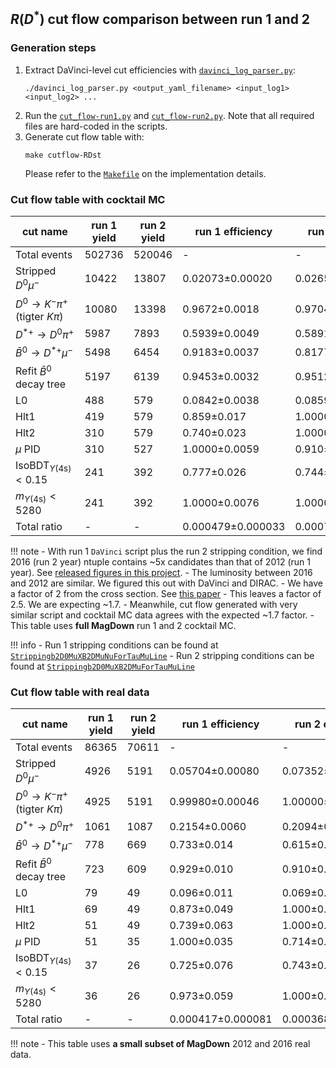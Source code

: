 ## $R(D^{*})$ cut flow comparison between run 1 and 2

### Generation steps

1. Extract DaVinci-level cut efficiencies with [`davinci_log_parser.py`](https://github.com/umd-lhcb/lhcb-ntuples-gen/blob/master/utils/davinci_log_parser.py):
    ```
    ./davinci_log_parser.py <output_yaml_filename> <input_log1> <input_log2> ...
    ```
2. Run the [`cut_flow-run1.py`](https://github.com/umd-lhcb/lhcb-ntuples-gen/blob/master/run1-b2D0MuXB2DMuNuForTauMuLine/cut_flow/cut_flow-run1.py) and [`cut_flow-run2.py`](https://github.com/umd-lhcb/lhcb-ntuples-gen/blob/master/run2-b2D0MuXB2DMuForTauMuLine/cut_flow/cut_flow-run2.py). Note that all required files are hard-coded in the scripts.
3. Generate cut flow table with:
    ```
    make cutflow-RDst
    ```
    Please refer to the [`Makefile`](https://github.com/umd-lhcb/lhcb-ntuples-gen/blob/master/Makefile) on the implementation details.


### Cut flow table with cocktail MC

| cut name                                     | run 1 yield   | run 2 yield   | run 1 efficiency   | run 2 efficiency   | double ratio   |
|----------------------------------------------|---------------|---------------|--------------------|--------------------|----------------|
| Total events                                 | 502736        | 520046        | -                  | -                  | -              |
| Stripped $D^0 \mu^-$                         | 10422         | 13807         | 0.02073±0.00020    | 0.02655±0.00022    | 1.281±0.016    |
| $D^0 \rightarrow K^- \pi^+$ (tigter $K \pi$) | 10080         | 13398         | 0.9672±0.0018      | 0.9704±0.0015      | 1.0033±0.0025  |
| $D^{*+} \rightarrow D^0 \pi^+$               | 5987          | 7893          | 0.5939±0.0049      | 0.5891±0.0043      | 0.992±0.011    |
| $\bar{B}^0 \rightarrow D^{*+} \mu^-$         | 5498          | 6454          | 0.9183±0.0037      | 0.8177±0.0044      | 0.8904±0.0060  |
| Refit $\bar{B}^0$ decay tree                 | 5197          | 6139          | 0.9453±0.0032      | 0.9512±0.0028      | 1.0063±0.0045  |
| L0                                           | 488           | 579           | 0.0842±0.0038      | 0.0859±0.0035      | 1.020±0.062    |
| Hlt1                                         | 419           | 579           | 0.859±0.017        | 1.0000±0.0032      | 1.165±0.024    |
| Hlt2                                         | 310           | 579           | 0.740±0.023        | 1.0000±0.0032      | 1.352±0.042    |
| $\mu$ PID                                    | 310           | 527           | 1.0000±0.0059      | 0.910±0.013        | 0.910±0.014    |
| $\text{IsoBDT}_{\Upsilon(\text{4s})} < 0.15$ | 241           | 392           | 0.777±0.026        | 0.744±0.020        | 0.957±0.041    |
| $m_{\Upsilon(\text{4s})} < 5280$             | 241           | 392           | 1.0000±0.0076      | 1.0000±0.0047      | 1.0000±0.0089  |
| Total ratio                                  | -             | -             | 0.000479±0.000033  | 0.000754±0.000040  | 1.57±0.14      |

!!! note
    - With run 1 `DaVinci` script plus the run 2 stripping condition, we find
      2016 (run 2 year) ntuple contains ~5x candidates than that of 2012 (run 1
      year). See [released figures in this project](https://github.com/umd-lhcb/RDRDstRun2AnalysisPreservation/releases/latest).
    - The luminosity between 2016 and 2012 are similar. We figured this out with DaVinci and DIRAC.
    - We have a factor of 2 from the cross section. See [this paper](https://arxiv.org/pdf/1612.05140.pdf)
    - This leaves a factor of 2.5. We are expecting ~1.7.
    - Meanwhile, cut flow generated with very similar script and cocktail MC
      data agrees with the expected ~1.7 factor.
    - This table uses **full MagDown** run 1 and 2 cocktail MC.

!!! info
    - Run 1 stripping conditions can be found at [`Strippingb2D0MuXB2DMuNuForTauMuLine`](http://lhcbdoc.web.cern.ch/lhcbdoc/stripping/config/stripping21/semileptonic/strippingb2d0muxb2dmunufortaumuline.html)
    - Run 2 stripping conditions can be found at [`Strippingb2D0MuXB2DMuForTauMuLine`](http://lhcbdoc.web.cern.ch/lhcbdoc/stripping/config/stripping28r2/semileptonic/strippingb2d0muxb2dmufortaumuline.html)


### Cut flow table with real data

| cut name                                     | run 1 yield   | run 2 yield   | run 1 efficiency   | run 2 efficiency   | double ratio    |
|----------------------------------------------|---------------|---------------|--------------------|--------------------|-----------------|
| Total events                                 | 86365         | 70611         | -                  | -                  | -               |
| Stripped $D^0 \mu^-$                         | 4926          | 5191          | 0.05704±0.00080    | 0.07352±0.00099    | 1.289±0.025     |
| $D^0 \rightarrow K^- \pi^+$ (tigter $K \pi$) | 4925          | 5191          | 0.99980±0.00046    | 1.00000±0.00035    | 1.00020±0.00058 |
| $D^{*+} \rightarrow D^0 \pi^+$               | 1061          | 1087          | 0.2154±0.0060      | 0.2094±0.0058      | 0.972±0.038     |
| $\bar{B}^0 \rightarrow D^{*+} \mu^-$         | 778           | 669           | 0.733±0.014        | 0.615±0.015        | 0.839±0.026     |
| Refit $\bar{B}^0$ decay tree                 | 723           | 609           | 0.929±0.010        | 0.910±0.012        | 0.980±0.017     |
| L0                                           | 79            | 49            | 0.096±0.011        | 0.069±0.011        | 0.72±0.14       |
| Hlt1                                         | 69            | 49            | 0.873±0.049        | 1.000±0.037        | 1.145±0.077     |
| Hlt2                                         | 51            | 49            | 0.739±0.063        | 1.000±0.037        | 1.35±0.13       |
| $\mu$ PID                                    | 51            | 35            | 1.000±0.035        | 0.714±0.079        | 0.714±0.083     |
| $\text{IsoBDT}_{\Upsilon(\text{4s})} < 0.15$ | 37            | 26            | 0.725±0.076        | 0.743±0.095        | 1.02±0.17       |
| $m_{\Upsilon(\text{4s})} < 5280$             | 36            | 26            | 0.973±0.059        | 1.000±0.068        | 1.028±0.094     |
| Total ratio                                  | -             | -             | 0.000417±0.000081  | 0.000368±0.000087  | 0.88±0.27       |

!!! note
    - This table uses **a small subset of MagDown** 2012 and 2016 real data.
